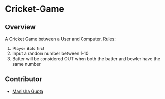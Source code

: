 # Cricket-Game
## Overview
A Cricket Game between a User and Computer.
Rules:
1. Player Bats first 
2. Input a random number between 1-10
3. Batter will be considered OUT when both the batter and bowler have the same number.

## Contributor
- [Manisha Gupta](https://manisha069.github.io/) 
